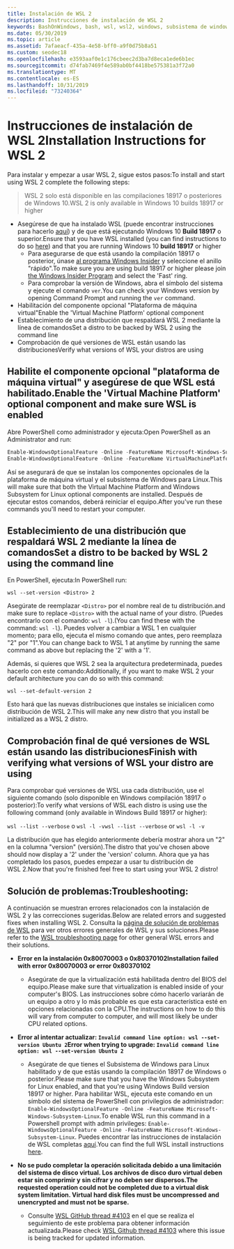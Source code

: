```yaml
---
title: Instalación de WSL 2
description: Instrucciones de instalación de WSL 2
keywords: BashOnWindows, bash, wsl, wsl2, windows, subsistema de windows para linux, subsistemawindows, ubuntu, debian, suse, windows 10, instalación
ms.date: 05/30/2019
ms.topic: article
ms.assetid: 7afaeacf-435a-4e58-bff0-a9f0d75b8a51
ms.custom: seodec18
ms.openlocfilehash: e3593aaf0e1c176cbeec2d3ba7d8eca1ede6b1ec
ms.sourcegitcommit: d74fab7469f4e589ab0bf4418be575381a3f72a0
ms.translationtype: MT
ms.contentlocale: es-ES
ms.lasthandoff: 10/31/2019
ms.locfileid: "73240364"
---
```

# <a name="installation-instructions-for-wsl-2"></a><span data-ttu-id="b9b33-104">Instrucciones de instalación de WSL 2</span><span class="sxs-lookup"><span data-stu-id="b9b33-104">Installation Instructions for WSL 2</span></span>

<span data-ttu-id="b9b33-105">Para instalar y empezar a usar WSL 2, sigue estos pasos:</span><span class="sxs-lookup"><span data-stu-id="b9b33-105">To install and start using WSL 2 complete the following steps:</span></span>

> <span data-ttu-id="b9b33-106">WSL 2 solo está disponible en las compilaciones 18917 o posteriores de Windows 10.</span><span class="sxs-lookup"><span data-stu-id="b9b33-106">WSL 2 is only available in Windows 10 builds 18917 or higher</span></span>

- <span data-ttu-id="b9b33-107">Asegúrese de que ha instalado WSL (puede encontrar instrucciones para hacerlo [aquí](./install-win10.md)) y de que está ejecutando Windows 10 **Build 18917** o superior.</span><span class="sxs-lookup"><span data-stu-id="b9b33-107">Ensure that you have WSL installed (you can find instructions to do so [here](./install-win10.md)) and that you are running Windows 10 **build 18917** or higher</span></span>
   - <span data-ttu-id="b9b33-108">Para asegurarse de que está usando la compilación 18917 o posterior, únase [al programa Windows Insider](https://insider.windows.com/en-us/) y seleccione el anillo "rápido".</span><span class="sxs-lookup"><span data-stu-id="b9b33-108">To make sure you are using build 18917 or higher please join [the Windows Insider Program](https://insider.windows.com/en-us/) and select the 'Fast' ring.</span></span> 
   - <span data-ttu-id="b9b33-109">Para comprobar la versión de Windows, abra el símbolo del sistema y ejecute el comando `ver`.</span><span class="sxs-lookup"><span data-stu-id="b9b33-109">You can check your Windows version by opening Command Prompt and running the `ver` command.</span></span>
- <span data-ttu-id="b9b33-110">Habilitación del componente opcional "Plataforma de máquina virtual"</span><span class="sxs-lookup"><span data-stu-id="b9b33-110">Enable the 'Virtual Machine Platform' optional component</span></span>
- <span data-ttu-id="b9b33-111">Establecimiento de una distribución que respaldará WSL 2 mediante la línea de comandos</span><span class="sxs-lookup"><span data-stu-id="b9b33-111">Set a distro to be backed by WSL 2 using the command line</span></span>
- <span data-ttu-id="b9b33-112">Comprobación de qué versiones de WSL están usando las distribuciones</span><span class="sxs-lookup"><span data-stu-id="b9b33-112">Verify what versions of WSL your distros are using</span></span>

## <a name="enable-the-virtual-machine-platform-optional-component-and-make-sure-wsl-is-enabled"></a><span data-ttu-id="b9b33-113">Habilite el componente opcional "plataforma de máquina virtual" y asegúrese de que WSL está habilitado.</span><span class="sxs-lookup"><span data-stu-id="b9b33-113">Enable the 'Virtual Machine Platform' optional component and make sure WSL is enabled</span></span>

<span data-ttu-id="b9b33-114">Abre PowerShell como administrador y ejecuta:</span><span class="sxs-lookup"><span data-stu-id="b9b33-114">Open PowerShell as an Administrator and run:</span></span>

```powershell
Enable-WindowsOptionalFeature -Online -FeatureName Microsoft-Windows-Subsystem-Linux
Enable-WindowsOptionalFeature -Online -FeatureName VirtualMachinePlatform
```

<span data-ttu-id="b9b33-115">Así se asegurará de que se instalan los componentes opcionales de la plataforma de máquina virtual y el subsistema de Windows para Linux.</span><span class="sxs-lookup"><span data-stu-id="b9b33-115">This will make sure that both the Virtual Machine Platform and Windows Subsystem for Linux optional components are installed.</span></span> <span data-ttu-id="b9b33-116">Después de ejecutar estos comandos, deberá reiniciar el equipo.</span><span class="sxs-lookup"><span data-stu-id="b9b33-116">After you've run these commands you'll need to restart your computer.</span></span> 

## <a name="set-a-distro-to-be-backed-by-wsl-2-using-the-command-line"></a><span data-ttu-id="b9b33-117">Establecimiento de una distribución que respaldará WSL 2 mediante la línea de comandos</span><span class="sxs-lookup"><span data-stu-id="b9b33-117">Set a distro to be backed by WSL 2 using the command line</span></span>

<span data-ttu-id="b9b33-118">En PowerShell, ejecuta:</span><span class="sxs-lookup"><span data-stu-id="b9b33-118">In PowerShell run:</span></span>

`wsl --set-version <Distro> 2`

<span data-ttu-id="b9b33-119">Asegúrate de reemplazar `<Distro>` por el nombre real de tu distribución.</span><span class="sxs-lookup"><span data-stu-id="b9b33-119">and make sure to replace `<Distro>` with the actual name of your distro.</span></span> <span data-ttu-id="b9b33-120">(Puedes encontrarlo con el comando: `wsl -l`).</span><span class="sxs-lookup"><span data-stu-id="b9b33-120">(You can find these with the command: `wsl -l`).</span></span> <span data-ttu-id="b9b33-121">Puedes volver a cambiar a WSL 1 en cualquier momento; para ello, ejecuta el mismo comando que antes, pero reemplaza "2" por "1".</span><span class="sxs-lookup"><span data-stu-id="b9b33-121">You can change back to WSL 1 at anytime by running the same command as above but replacing the '2' with a '1'.</span></span>

<span data-ttu-id="b9b33-122">Además, si quieres que WSL 2 sea la arquitectura predeterminada, puedes hacerlo con este comando:</span><span class="sxs-lookup"><span data-stu-id="b9b33-122">Additionally, if you want to make WSL 2 your default architecture you can do so with this command:</span></span>

`wsl --set-default-version 2`

<span data-ttu-id="b9b33-123">Esto hará que las nuevas distribuciones que instales se inicialicen como distribución de WSL 2.</span><span class="sxs-lookup"><span data-stu-id="b9b33-123">This will make any new distro that you install be initialized as a WSL 2 distro.</span></span>

## <a name="finish-with-verifying-what-versions-of-wsl-your-distro-are-using"></a><span data-ttu-id="b9b33-124">Comprobación final de qué versiones de WSL están usando las distribuciones</span><span class="sxs-lookup"><span data-stu-id="b9b33-124">Finish with verifying what versions of WSL your distro are using</span></span>

<span data-ttu-id="b9b33-125">Para comprobar qué versiones de WSL usa cada distribución, use el siguiente comando (solo disponible en Windows compilación 18917 o posterior):</span><span class="sxs-lookup"><span data-stu-id="b9b33-125">To verify what versions of WSL each distro is using use the following command (only available in Windows Build 18917 or higher):</span></span>

<span data-ttu-id="b9b33-126">`wsl --list --verbose` o `wsl -l -v`</span><span class="sxs-lookup"><span data-stu-id="b9b33-126">`wsl --list --verbose` or `wsl -l -v`</span></span>

<span data-ttu-id="b9b33-127">La distribución que has elegido anteriormente debería mostrar ahora un "2" en la columna "version" (versión).</span><span class="sxs-lookup"><span data-stu-id="b9b33-127">The distro that you've chosen above should now display a '2' under the 'version' column.</span></span> <span data-ttu-id="b9b33-128">Ahora que ya has completado los pasos, puedes empezar a usar tu distribución de WSL 2.</span><span class="sxs-lookup"><span data-stu-id="b9b33-128">Now that you're finished feel free to start using your WSL 2 distro!</span></span> 

## <a name="troubleshooting"></a><span data-ttu-id="b9b33-129">Solución de problemas:</span><span class="sxs-lookup"><span data-stu-id="b9b33-129">Troubleshooting:</span></span> 

<span data-ttu-id="b9b33-130">A continuación se muestran errores relacionados con la instalación de WSL 2 y las correcciones sugeridas.</span><span class="sxs-lookup"><span data-stu-id="b9b33-130">Below are related errors and suggested fixes when installing WSL 2.</span></span> <span data-ttu-id="b9b33-131">Consulta la [página de solución de problemas de WSL](troubleshooting.md) para ver otros errores generales de WSL y sus soluciones.</span><span class="sxs-lookup"><span data-stu-id="b9b33-131">Please refer to the [WSL troubleshooting page](troubleshooting.md) for other general WSL errors and their solutions.</span></span>

* <span data-ttu-id="b9b33-132">**Error en la instalación 0x80070003 o 0x80370102**</span><span class="sxs-lookup"><span data-stu-id="b9b33-132">**Installation failed with error 0x80070003 or error 0x80370102**</span></span>
    * <span data-ttu-id="b9b33-133">Asegúrate de que la virtualización está habilitada dentro del BIOS del equipo.</span><span class="sxs-lookup"><span data-stu-id="b9b33-133">Please make sure that virtualization is enabled inside of your computer's BIOS.</span></span> <span data-ttu-id="b9b33-134">Las instrucciones sobre cómo hacerlo variarán de un equipo a otro y lo más probable es que esta característica esté en opciones relacionadas con la CPU.</span><span class="sxs-lookup"><span data-stu-id="b9b33-134">The instructions on how to do this will vary from computer to computer, and will most likely be under CPU related options.</span></span>
   
* <span data-ttu-id="b9b33-135">**Error al intentar actualizar: `Invalid command line option: wsl --set-version Ubuntu 2`**</span><span class="sxs-lookup"><span data-stu-id="b9b33-135">**Error when trying to upgrade: `Invalid command line option: wsl --set-version Ubuntu 2`**</span></span>
    * <span data-ttu-id="b9b33-136">Asegúrate de que tienes el Subsistema de Windows para Linux habilitado y de que estás usando la compilación 18917 de Windows o posterior.</span><span class="sxs-lookup"><span data-stu-id="b9b33-136">Please make sure that you have the Windows Subsystem for Linux enabled, and that you're using Windows Build version 18917 or higher.</span></span> <span data-ttu-id="b9b33-137">Para habilitar WSL, ejecuta este comando en un símbolo del sistema de PowerShell con privilegios de administrador: `Enable-WindowsOptionalFeature -Online -FeatureName Microsoft-Windows-Subsystem-Linux`.</span><span class="sxs-lookup"><span data-stu-id="b9b33-137">To enable WSL run this command in a Powershell prompt with admin privileges: `Enable-WindowsOptionalFeature -Online -FeatureName Microsoft-Windows-Subsystem-Linux`.</span></span> <span data-ttu-id="b9b33-138">Puedes encontrar las instrucciones de instalación de WSL completas [aquí](./install-win10.md).</span><span class="sxs-lookup"><span data-stu-id="b9b33-138">You can find the full WSL install instructions [here](./install-win10.md).</span></span>

* <span data-ttu-id="b9b33-139">**No se pudo completar la operación solicitada debido a una limitación del sistema de disco virtual. Los archivos de disco duro virtual deben estar sin comprimir y sin cifrar y no deben ser dispersos.**</span><span class="sxs-lookup"><span data-stu-id="b9b33-139">**The requested operation could not be completed due to a virtual disk system limitation. Virtual hard disk files must be uncompressed and unencrypted and must not be sparse.**</span></span>
    * <span data-ttu-id="b9b33-140">Consulte [WSL GitHub thread #4103](https://github.com/microsoft/WSL/issues/4103) en el que se realiza el seguimiento de este problema para obtener información actualizada.</span><span class="sxs-lookup"><span data-stu-id="b9b33-140">Please check [WSL Github thread #4103](https://github.com/microsoft/WSL/issues/4103) where this issue is being tracked for updated information.</span></span>